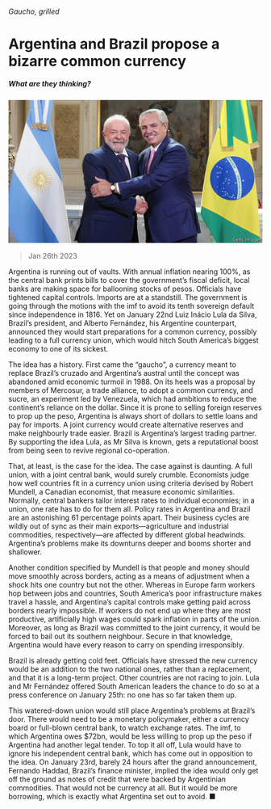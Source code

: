 ###### Gaucho, grilled

# Argentina and Brazil propose a bizarre common currency 

##### What are they thinking? 

![image](images/20230128_FNP503.jpg) 

> Jan 26th 2023 

Argentina is running out of vaults. With annual inflation nearing 100%, as the central bank prints bills to cover the government’s fiscal deficit, local banks are making space for ballooning stocks of pesos. Officials have tightened capital controls. Imports are at a standstill. The government is going through the motions with the imf to avoid its tenth sovereign default since independence in 1816. Yet on January 22nd Luiz Inácio Lula da Silva, Brazil’s president, and Alberto Fernández, his Argentine counterpart, announced they would start preparations for a common currency, possibly leading to a full currency union, which would hitch South America’s biggest economy to one of its sickest.

The idea has a history. First came the “gaucho”, a currency meant to replace Brazil’s cruzado and Argentina’s austral until the concept was abandoned amid economic turmoil in 1988. On its heels was a proposal by members of Mercosur, a trade alliance, to adopt a common currency, and sucre, an experiment led by Venezuela, which had ambitions to reduce the continent’s reliance on the dollar. Since it is prone to selling foreign reserves to prop up the peso, Argentina is always short of dollars to settle loans and pay for imports. A joint currency would create alternative reserves and make neighbourly trade easier. Brazil is Argentina’s largest trading partner. By supporting the idea Lula, as Mr Silva is known, gets a reputational boost from being seen to revive regional co-operation. 

That, at least, is the case for the idea. The case against is daunting. A full union, with a joint central bank, would surely crumble. Economists judge how well countries fit in a currency union using criteria devised by Robert Mundell, a Canadian economist, that measure economic similarities. Normally, central bankers tailor interest rates to individual economies; in a union, one rate has to do for them all. Policy rates in Argentina and Brazil are an astonishing 61 percentage points apart. Their business cycles are wildly out of sync as their main exports—agriculture and industrial commodities, respectively—are affected by different global headwinds. Argentina’s problems make its downturns deeper and booms shorter and shallower. 

Another condition specified by Mundell is that people and money should move smoothly across borders, acting as a means of adjustment when a shock hits one country but not the other. Whereas in Europe farm workers hop between jobs and countries, South America’s poor infrastructure makes travel a hassle, and Argentina’s capital controls make getting paid across borders nearly impossible. If workers do not end up where they are most productive, artificially high wages could spark inflation in parts of the union. Moreover, as long as Brazil was committed to the joint currency, it would be forced to bail out its southern neighbour. Secure in that knowledge, Argentina would have every reason to carry on spending irresponsibly. 

Brazil is already getting cold feet. Officials have stressed the new currency would be an addition to the two national ones, rather than a replacement, and that it is a long-term project. Other countries are not racing to join. Lula and Mr Fernández offered South American leaders the chance to do so at a press conference on January 25th: no one has so far taken them up. 

This watered-down union would still place Argentina’s problems at Brazil’s door. There would need to be a monetary policymaker, either a currency board or full-blown central bank, to watch exchange rates. The imf, to which Argentina owes $72bn, would be less willing to prop up the peso if Argentina had another legal tender. To top it all off, Lula would have to ignore his independent central bank, which has come out in opposition to the idea. On January 23rd, barely 24 hours after the grand announcement, Fernando Haddad, Brazil’s finance minister, implied the idea would only get off the ground as notes of credit that were backed by Argentinian commodities. That would not be currency at all. But it would be more borrowing, which is exactly what Argentina set out to avoid. ■


